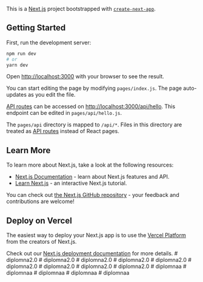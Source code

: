 This is a [Next.js](https://nextjs.org/) project bootstrapped with [`create-next-app`](https://github.com/vercel/next.js/tree/canary/packages/create-next-app).

## Getting Started

First, run the development server:

```bash
npm run dev
# or
yarn dev
```

Open [http://localhost:3000](http://localhost:3000) with your browser to see the result.

You can start editing the page by modifying `pages/index.js`. The page auto-updates as you edit the file.

[API routes](https://nextjs.org/docs/api-routes/introduction) can be accessed on [http://localhost:3000/api/hello](http://localhost:3000/api/hello). This endpoint can be edited in `pages/api/hello.js`.

The `pages/api` directory is mapped to `/api/*`. Files in this directory are treated as [API routes](https://nextjs.org/docs/api-routes/introduction) instead of React pages.

## Learn More

To learn more about Next.js, take a look at the following resources:

- [Next.js Documentation](https://nextjs.org/docs) - learn about Next.js features and API.
- [Learn Next.js](https://nextjs.org/learn) - an interactive Next.js tutorial.

You can check out [the Next.js GitHub repository](https://github.com/vercel/next.js/) - your feedback and contributions are welcome!

## Deploy on Vercel

The easiest way to deploy your Next.js app is to use the [Vercel Platform](https://vercel.com/new?utm_medium=default-template&filter=next.js&utm_source=create-next-app&utm_campaign=create-next-app-readme) from the creators of Next.js.

Check out our [Next.js deployment documentation](https://nextjs.org/docs/deployment) for more details.
#   d i p l o m n a 2 . 0  
 #   d i p l o m n a 2 . 0  
 #   d i p l o m n a 2 . 0  
 #   d i p l o m n a 2 . 0  
 #   d i p l o m n a 2 . 0  
 #   d i p l o m n a 2 . 0  
 #   d i p l o m n a 2 . 0  
 #   d i p l o m n a 2 . 0  
 #   d i p l o m n a 2 . 0  
 #   d i p l o m n a a  
 #   d i p l o m n a a  
 #   d i p l o m n a a  
 #   d i p l o m n a a  
 #   d i p l o m n a a  
 